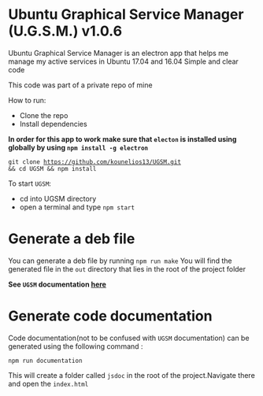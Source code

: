 # Ubuntu Graphical Service Manager (U.G.S.M.) v1.0.6
Ubuntu Graphical Service Manager is an electron app
that helps me manage my active services in Ubuntu 17.04 and 16.04
Simple and clear code

This code was part of a private repo of mine

How to run:
* Clone the repo
* Install dependencies

**In order for this app to work make sure that `electon` is installed using globally by using `npm install -g electron`**

<code>git clone https://github.com/kounelios13/UGSM.git && cd UGSM && npm install</code>

To start `UGSM`:
* cd into UGSM directory
* open a terminal and type `npm start`

# Generate a deb file
You can generate a deb file by running `npm run make`
You will find the generated file in the `out` directory that lies in the root of the project folder



**See `UGSM` documentation [here](src/docs/documentation.md)**

# Generate code documentation 
Code documentation(not to be confused with `UGSM` documentation) can be generated using the following command :

`npm run documentation`

This will create a folder called `jsdoc` in the root of the project.Navigate there and open the `index.html`